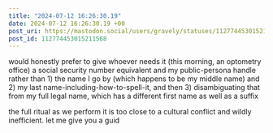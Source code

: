```yaml
---
title: "2024-07-12 16:26:30.19"
date: 2024-07-12 16:26:30.19 +00
post_uri: https://mastodon.social/users/gravely/statuses/112774453015211568
post_id: 112774453015211568
---
```

would honestly prefer to give whoever needs it (this morning, an optometry office) a social security number equivalent and my public-persona handle rather than 1) the name I go by (which happens to be my middle name) and 2) my last name-including-how-to-spell-it, and then 3) disambiguating that from my full legal name, which has a different first name as well as a suffix

the full ritual as we perform it is too close to a cultural conflict and wildly inefficient. let me give you a guid


